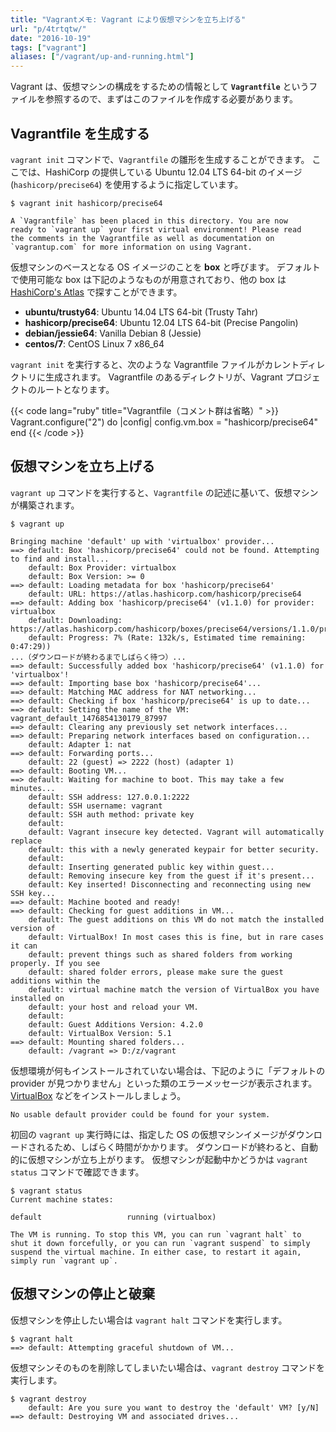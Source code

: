```yaml
---
title: "Vagrantメモ: Vagrant により仮想マシンを立ち上げる"
url: "p/4trtqtw/"
date: "2016-10-19"
tags: ["vagrant"]
aliases: ["/vagrant/up-and-running.html"]
---
```


Vagrant は、仮想マシンの構成をするための情報として **`Vagrantfile`** というファイルを参照するので、まずはこのファイルを作成する必要があります。

Vagrantfile を生成する
----

`vagrant init` コマンドで、`Vagrantfile` の雛形を生成することができます。
ここでは、HashiCorp の提供している Ubuntu 12.04 LTS 64-bit のイメージ (`hashicorp/precise64`) を使用するように指定しています。

```
$ vagrant init hashicorp/precise64

A `Vagrantfile` has been placed in this directory. You are now
ready to `vagrant up` your first virtual environment! Please read
the comments in the Vagrantfile as well as documentation on
`vagrantup.com` for more information on using Vagrant.
```

仮想マシンのベースとなる OS イメージのことを **box** と呼びます。
デフォルトで使用可能な box は下記のようなものが用意されており、他の box は [HashiCorp's Atlas](https://atlas.hashicorp.com/boxes/search) で探すことができます。

- **ubuntu/trusty64**: Ubuntu 14.04 LTS 64-bit (Trusty Tahr)
- **hashicorp/precise64**: Ubuntu 12.04 LTS 64-bit (Precise Pangolin)
- **debian/jessie64**: Vanilla Debian 8 (Jessie)
- **centos/7**: CentOS Linux 7 x86_64

`vagrant init` を実行すると、次のような Vagrantfile ファイルがカレントディレクトリに生成されます。
Vagrantfile のあるディレクトリが、Vagrant プロジェクトのルートとなります。

{{< code lang="ruby" title="Vagrantfile（コメント群は省略）" >}}
Vagrant.configure("2") do |config|
  config.vm.box = "hashicorp/precise64"
end
{{< /code >}}

仮想マシンを立ち上げる
----

`vagrant up` コマンドを実行すると、`Vagrantfile` の記述に基いて、仮想マシンが構築されます。

```
$ vagrant up

Bringing machine 'default' up with 'virtualbox' provider...
==> default: Box 'hashicorp/precise64' could not be found. Attempting to find and install...
    default: Box Provider: virtualbox
    default: Box Version: >= 0
==> default: Loading metadata for box 'hashicorp/precise64'
    default: URL: https://atlas.hashicorp.com/hashicorp/precise64
==> default: Adding box 'hashicorp/precise64' (v1.1.0) for provider: virtualbox
    default: Downloading: https://atlas.hashicorp.com/hashicorp/boxes/precise64/versions/1.1.0/providers/virtualbox.box
    default: Progress: 7% (Rate: 132k/s, Estimated time remaining: 0:47:29))
...（ダウンロードが終わるまでしばらく待つ）...
==> default: Successfully added box 'hashicorp/precise64' (v1.1.0) for 'virtualbox'!
==> default: Importing base box 'hashicorp/precise64'...
==> default: Matching MAC address for NAT networking...
==> default: Checking if box 'hashicorp/precise64' is up to date...
==> default: Setting the name of the VM: vagrant_default_1476854130179_87997
==> default: Clearing any previously set network interfaces...
==> default: Preparing network interfaces based on configuration...
    default: Adapter 1: nat
==> default: Forwarding ports...
    default: 22 (guest) => 2222 (host) (adapter 1)
==> default: Booting VM...
==> default: Waiting for machine to boot. This may take a few minutes...
    default: SSH address: 127.0.0.1:2222
    default: SSH username: vagrant
    default: SSH auth method: private key
    default:
    default: Vagrant insecure key detected. Vagrant will automatically replace
    default: this with a newly generated keypair for better security.
    default:
    default: Inserting generated public key within guest...
    default: Removing insecure key from the guest if it's present...
    default: Key inserted! Disconnecting and reconnecting using new SSH key...
==> default: Machine booted and ready!
==> default: Checking for guest additions in VM...
    default: The guest additions on this VM do not match the installed version of
    default: VirtualBox! In most cases this is fine, but in rare cases it can
    default: prevent things such as shared folders from working properly. If you see
    default: shared folder errors, please make sure the guest additions within the
    default: virtual machine match the version of VirtualBox you have installed on
    default: your host and reload your VM.
    default:
    default: Guest Additions Version: 4.2.0
    default: VirtualBox Version: 5.1
==> default: Mounting shared folders...
    default: /vagrant => D:/z/vagrant
```

仮想環境が何もインストールされていない場合は、下記のように「デフォルトの provider が見つかりません」といった類のエラーメッセージが表示されます。
[VirtualBox](https://www.virtualbox.org/) などをインストールしましょう。

```
No usable default provider could be found for your system.
```

初回の `vagrant up` 実行時には、指定した OS の仮想マシンイメージがダウンロードされるため、しばらく時間がかかります。
ダウンロードが終わると、自動的に仮想マシンが立ち上がります。
仮想マシンが起動中かどうかは `vagrant status` コマンドで確認できます。

```
$ vagrant status
Current machine states:

default                   running (virtualbox)

The VM is running. To stop this VM, you can run `vagrant halt` to
shut it down forcefully, or you can run `vagrant suspend` to simply
suspend the virtual machine. In either case, to restart it again,
simply run `vagrant up`.
```

仮想マシンの停止と破棄
----

仮想マシンを停止したい場合は `vagrant halt` コマンドを実行します。

```
$ vagrant halt
==> default: Attempting graceful shutdown of VM...
```

仮想マシンそのものを削除してしまいたい場合は、`vagrant destroy` コマンドを実行します。

```
$ vagrant destroy
    default: Are you sure you want to destroy the 'default' VM? [y/N]
==> default: Destroying VM and associated drives...
```

